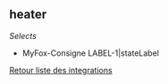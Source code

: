 ## heater

*Selects*
- MyFox-Consigne LABEL-1|stateLabel


[Retour liste des integrations](../integration.md)
